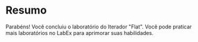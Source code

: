 # Resumo

Parabéns! Você concluiu o laboratório do Iterador "Flat". Você pode praticar mais laboratórios no LabEx para aprimorar suas habilidades.
